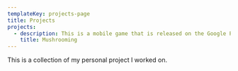 ```yaml
---
templateKey: projects-page
title: Projects
projects:
  - description: This is a mobile game that is released on the Google Play store
    title: Mushrooming
---
```

This is a collection of my personal project I worked on.
